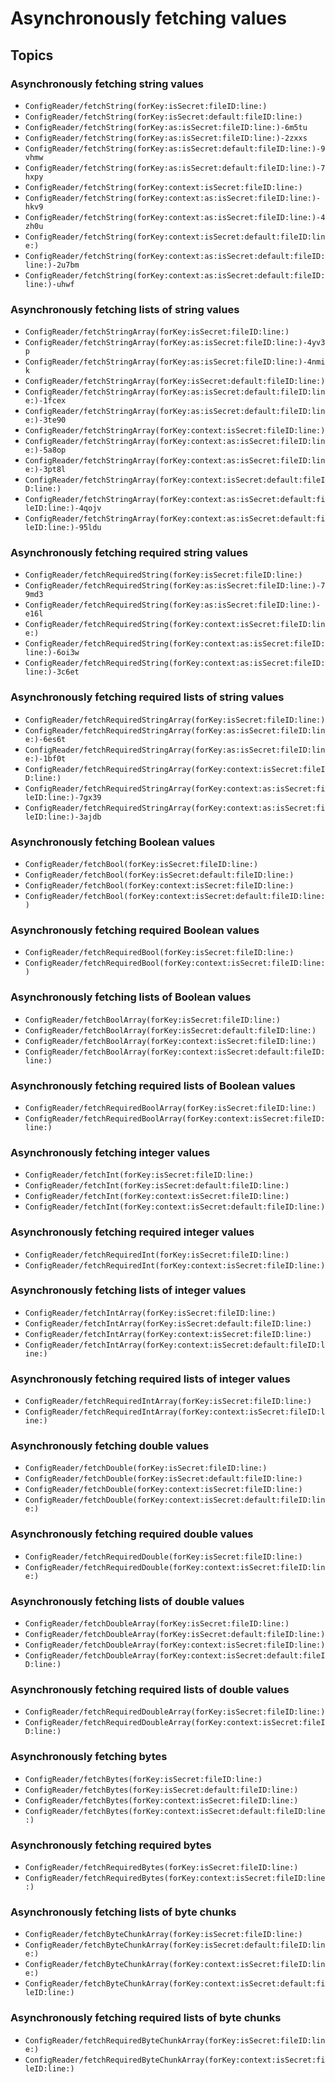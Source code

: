 # Asynchronously fetching values

## Topics

### Asynchronously fetching string values
- ``ConfigReader/fetchString(forKey:isSecret:fileID:line:)``
- ``ConfigReader/fetchString(forKey:isSecret:default:fileID:line:)``
- ``ConfigReader/fetchString(forKey:as:isSecret:fileID:line:)-6m5tu``
- ``ConfigReader/fetchString(forKey:as:isSecret:fileID:line:)-2zxxs``
- ``ConfigReader/fetchString(forKey:as:isSecret:default:fileID:line:)-9vhmw``
- ``ConfigReader/fetchString(forKey:as:isSecret:default:fileID:line:)-7hxpy``
- ``ConfigReader/fetchString(forKey:context:isSecret:fileID:line:)``
- ``ConfigReader/fetchString(forKey:context:as:isSecret:fileID:line:)-hkv9``
- ``ConfigReader/fetchString(forKey:context:as:isSecret:fileID:line:)-4zh0u``
- ``ConfigReader/fetchString(forKey:context:isSecret:default:fileID:line:)``
- ``ConfigReader/fetchString(forKey:context:as:isSecret:default:fileID:line:)-2u7bm``
- ``ConfigReader/fetchString(forKey:context:as:isSecret:default:fileID:line:)-uhwf``

### Asynchronously fetching lists of string values
- ``ConfigReader/fetchStringArray(forKey:isSecret:fileID:line:)``
- ``ConfigReader/fetchStringArray(forKey:as:isSecret:fileID:line:)-4yv3p``
- ``ConfigReader/fetchStringArray(forKey:as:isSecret:fileID:line:)-4nmik``
- ``ConfigReader/fetchStringArray(forKey:isSecret:default:fileID:line:)``
- ``ConfigReader/fetchStringArray(forKey:as:isSecret:default:fileID:line:)-1fcex``
- ``ConfigReader/fetchStringArray(forKey:as:isSecret:default:fileID:line:)-3te90``
- ``ConfigReader/fetchStringArray(forKey:context:isSecret:fileID:line:)``
- ``ConfigReader/fetchStringArray(forKey:context:as:isSecret:fileID:line:)-5a8op``
- ``ConfigReader/fetchStringArray(forKey:context:as:isSecret:fileID:line:)-3pt8l``
- ``ConfigReader/fetchStringArray(forKey:context:isSecret:default:fileID:line:)``
- ``ConfigReader/fetchStringArray(forKey:context:as:isSecret:default:fileID:line:)-4qojv``
- ``ConfigReader/fetchStringArray(forKey:context:as:isSecret:default:fileID:line:)-95ldu``

### Asynchronously fetching required string values
- ``ConfigReader/fetchRequiredString(forKey:isSecret:fileID:line:)``
- ``ConfigReader/fetchRequiredString(forKey:as:isSecret:fileID:line:)-79md3``
- ``ConfigReader/fetchRequiredString(forKey:as:isSecret:fileID:line:)-e16l``
- ``ConfigReader/fetchRequiredString(forKey:context:isSecret:fileID:line:)``
- ``ConfigReader/fetchRequiredString(forKey:context:as:isSecret:fileID:line:)-6oi3w``
- ``ConfigReader/fetchRequiredString(forKey:context:as:isSecret:fileID:line:)-3c6et``

### Asynchronously fetching required lists of string values
- ``ConfigReader/fetchRequiredStringArray(forKey:isSecret:fileID:line:)``
- ``ConfigReader/fetchRequiredStringArray(forKey:as:isSecret:fileID:line:)-6es6t``
- ``ConfigReader/fetchRequiredStringArray(forKey:as:isSecret:fileID:line:)-1bf0t``
- ``ConfigReader/fetchRequiredStringArray(forKey:context:isSecret:fileID:line:)``
- ``ConfigReader/fetchRequiredStringArray(forKey:context:as:isSecret:fileID:line:)-7gx39``
- ``ConfigReader/fetchRequiredStringArray(forKey:context:as:isSecret:fileID:line:)-3ajdb``

### Asynchronously fetching Boolean values
- ``ConfigReader/fetchBool(forKey:isSecret:fileID:line:)``
- ``ConfigReader/fetchBool(forKey:isSecret:default:fileID:line:)``
- ``ConfigReader/fetchBool(forKey:context:isSecret:fileID:line:)``
- ``ConfigReader/fetchBool(forKey:context:isSecret:default:fileID:line:)``

### Asynchronously fetching required Boolean values
- ``ConfigReader/fetchRequiredBool(forKey:isSecret:fileID:line:)``
- ``ConfigReader/fetchRequiredBool(forKey:context:isSecret:fileID:line:)``

### Asynchronously fetching lists of Boolean values
- ``ConfigReader/fetchBoolArray(forKey:isSecret:fileID:line:)``
- ``ConfigReader/fetchBoolArray(forKey:isSecret:default:fileID:line:)``
- ``ConfigReader/fetchBoolArray(forKey:context:isSecret:fileID:line:)``
- ``ConfigReader/fetchBoolArray(forKey:context:isSecret:default:fileID:line:)``

### Asynchronously fetching required lists of Boolean values
- ``ConfigReader/fetchRequiredBoolArray(forKey:isSecret:fileID:line:)``
- ``ConfigReader/fetchRequiredBoolArray(forKey:context:isSecret:fileID:line:)``

### Asynchronously fetching integer values
- ``ConfigReader/fetchInt(forKey:isSecret:fileID:line:)``
- ``ConfigReader/fetchInt(forKey:isSecret:default:fileID:line:)``
- ``ConfigReader/fetchInt(forKey:context:isSecret:fileID:line:)``
- ``ConfigReader/fetchInt(forKey:context:isSecret:default:fileID:line:)``

### Asynchronously fetching required integer values
- ``ConfigReader/fetchRequiredInt(forKey:isSecret:fileID:line:)``
- ``ConfigReader/fetchRequiredInt(forKey:context:isSecret:fileID:line:)``

### Asynchronously fetching lists of integer values
- ``ConfigReader/fetchIntArray(forKey:isSecret:fileID:line:)``
- ``ConfigReader/fetchIntArray(forKey:isSecret:default:fileID:line:)``
- ``ConfigReader/fetchIntArray(forKey:context:isSecret:fileID:line:)``
- ``ConfigReader/fetchIntArray(forKey:context:isSecret:default:fileID:line:)``

### Asynchronously fetching required lists of integer values
- ``ConfigReader/fetchRequiredIntArray(forKey:isSecret:fileID:line:)``
- ``ConfigReader/fetchRequiredIntArray(forKey:context:isSecret:fileID:line:)``

### Asynchronously fetching double values
- ``ConfigReader/fetchDouble(forKey:isSecret:fileID:line:)``
- ``ConfigReader/fetchDouble(forKey:isSecret:default:fileID:line:)``
- ``ConfigReader/fetchDouble(forKey:context:isSecret:fileID:line:)``
- ``ConfigReader/fetchDouble(forKey:context:isSecret:default:fileID:line:)``

### Asynchronously fetching required double values
- ``ConfigReader/fetchRequiredDouble(forKey:isSecret:fileID:line:)``
- ``ConfigReader/fetchRequiredDouble(forKey:context:isSecret:fileID:line:)``

### Asynchronously fetching lists of double values
- ``ConfigReader/fetchDoubleArray(forKey:isSecret:fileID:line:)``
- ``ConfigReader/fetchDoubleArray(forKey:isSecret:default:fileID:line:)``
- ``ConfigReader/fetchDoubleArray(forKey:context:isSecret:fileID:line:)``
- ``ConfigReader/fetchDoubleArray(forKey:context:isSecret:default:fileID:line:)``

### Asynchronously fetching required lists of double values
- ``ConfigReader/fetchRequiredDoubleArray(forKey:isSecret:fileID:line:)``
- ``ConfigReader/fetchRequiredDoubleArray(forKey:context:isSecret:fileID:line:)``

### Asynchronously fetching bytes
- ``ConfigReader/fetchBytes(forKey:isSecret:fileID:line:)``
- ``ConfigReader/fetchBytes(forKey:isSecret:default:fileID:line:)``
- ``ConfigReader/fetchBytes(forKey:context:isSecret:fileID:line:)``
- ``ConfigReader/fetchBytes(forKey:context:isSecret:default:fileID:line:)``

### Asynchronously fetching required bytes
- ``ConfigReader/fetchRequiredBytes(forKey:isSecret:fileID:line:)``
- ``ConfigReader/fetchRequiredBytes(forKey:context:isSecret:fileID:line:)``

### Asynchronously fetching lists of byte chunks
- ``ConfigReader/fetchByteChunkArray(forKey:isSecret:fileID:line:)``
- ``ConfigReader/fetchByteChunkArray(forKey:isSecret:default:fileID:line:)``
- ``ConfigReader/fetchByteChunkArray(forKey:context:isSecret:fileID:line:)``
- ``ConfigReader/fetchByteChunkArray(forKey:context:isSecret:default:fileID:line:)``

### Asynchronously fetching required lists of byte chunks
- ``ConfigReader/fetchRequiredByteChunkArray(forKey:isSecret:fileID:line:)``
- ``ConfigReader/fetchRequiredByteChunkArray(forKey:context:isSecret:fileID:line:)``

